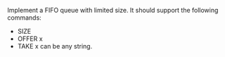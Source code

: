 Implement a FIFO queue with limited size. It should support the following commands:
* SIZE
* OFFER x
* TAKE
x can be any string.

